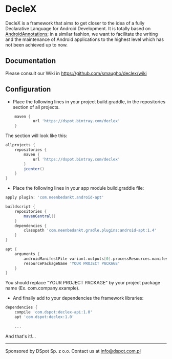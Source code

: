 # DecleX

DecleX is a framework that aims to get closer to the idea of a fully Declarative Language for Android Development. 
It is totally based on <a href="https://github.com/excilys/androidannotations/wiki" target="_blank">AndroidAnnotations</a>; in a similar fashion, we want to facilitate the writing and the maintenance of 
Android applications to the highest level which has not been achieved up to now.


## Documentation

Please consult our Wiki in https://github.com/smaugho/declex/wiki

## Configuration

* Place the following lines in your project build.graddle, in the repositories section of all projects.

```gradle
    maven {
            url 'https://dspot.bintray.com/declex'
    }
````

The section will look like this:

```gradle
allprojects {
    repositories {
        maven {
            url 'https://dspot.bintray.com/declex'
        }
        jcenter()
    }
}
```

* Place the following lines in your app module build.graddle file:

```gradle
apply plugin: 'com.neenbedankt.android-apt'

buildscript {
    repositories {
        mavenCentral()
    }
    dependencies {
        classpath 'com.neenbedankt.gradle.plugins:android-apt:1.4'
    }
}

apt {
    arguments {
        androidManifestFile variant.outputs[0].processResources.manifestFile
        resourcePackageName 'YOUR PROJECT PACKAGE'
    }
}

```
You should replace "YOUR PROJECT PACKAGE" by your project package name (Ex. com.company.example).

* And finally add to your dependencies the framework libraries:

```gradle
dependencies {
    compile 'com.dspot:declex-api:1.0'
    apt 'com.dspot:declex:1.0'
    
    ...
```

And that's it!...

-----------
Sponsored by DSpot Sp. z o.o. Contact us at info@dspot.com.pl
